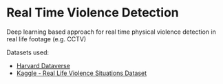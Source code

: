 # Real Time Violence Detection
Deep learning based approach for real time physical violence detection in real life footage (e.g. CCTV)

Datasets used:
- [Harvard Dataverse](https://dataverse.harvard.edu/dataset.xhtml?persistentId=doi:10.7910/DVN/N4LNZD)
- [Kaggle - Real Life Violence Situations Dataset](https://www.kaggle.com/datasets/mohamedmustafa/real-life-violence-situations-dataset/data)

